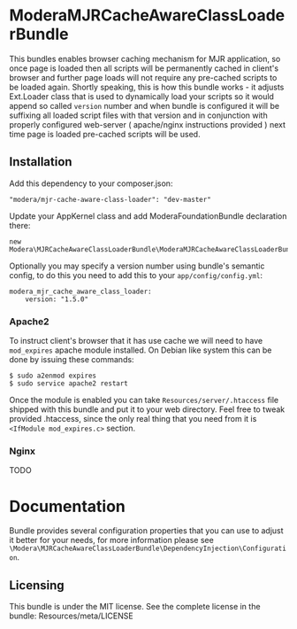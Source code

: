 # ModeraMJRCacheAwareClassLoaderBundle

This bundles enables browser caching mechanism for MJR application, so once page is loaded then all scripts will be
permanently cached in client's browser and further page loads will not require any pre-cached scripts to be loaded
again. Shortly speaking, this is how this bundle works - it adjusts Ext.Loader class that is used to dynamically load your
scripts so it would append so called `version` number and when bundle is configured it will be suffixing all loaded
script files with that version and in conjunction with properly configured web-server ( apache/nginx instructions
provided ) next time page is loaded pre-cached scripts will be used.

## Installation

Add this dependency to your composer.json:

    "modera/mjr-cache-aware-class-loader": "dev-master"

Update your AppKernel class and add ModeraFoundationBundle declaration there:

    new Modera\MJRCacheAwareClassLoaderBundle\ModeraMJRCacheAwareClassLoaderBundle()

Optionally you may specify a version number using bundle's semantic config, to do this you need to add this to your
`app/config/config.yml`:

    modera_mjr_cache_aware_class_loader:
        version: "1.5.0"

### Apache2

To instruct client's browser that it has use cache we will need to have `mod_expires` apache module installed. On Debian
like system this can be done by issuing these commands:

    $ sudo a2enmod expires
    $ sudo service apache2 restart

Once the module is enabled you can take `Resources/server/.htaccess` file shipped with this bundle and put it to
your web directory. Feel free to tweak provided .htaccess, since the only real thing that you need from it is
`<IfModule mod_expires.c>` section.

### Nginx

TODO

# Documentation

Bundle provides several configuration properties that you can use to adjust it better for your needs, for
more information please see `\Modera\MJRCacheAwareClassLoaderBundle\DependencyInjection\Configuration`.

## Licensing

This bundle is under the MIT license. See the complete license in the bundle:
Resources/meta/LICENSE